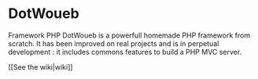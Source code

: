 # DotWoueb
Framework PHP
DotWoueb is a powerfull homemade PHP framework from scratch. It has been improved on real projects and is in perpetual development : it includes commons features to build a PHP MVC server.

[[See the wiki|wiki]]
